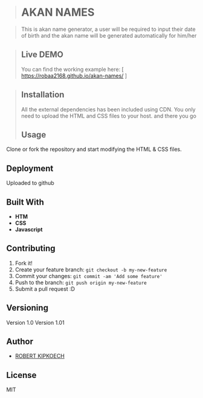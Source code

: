 > #  AKAN NAMES

> This is akan name generator, a user will be required to input their date of birth and the akan name will be generated automatically for him/her

> ## Live DEMO
> You can find the working example here: [ https://robaa2168.github.io/akan-names/ ]

> ## Installation
> All the external dependencies has been included using CDN. You only need to upload the HTML and CSS files to your host.
> and there you go
> ## Usage
Clone or fork the repository and start modifying the HTML & CSS files.


## Deployment
Uploaded to github

## Built With

* **HTM**
* **CSS**
* **Javascript**


## Contributing

1. Fork it!
2. Create your feature branch: `git checkout -b my-new-feature`
3. Commit your changes: `git commit -am 'Add some feature'`
4. Push to the branch: `git push origin my-new-feature`
5. Submit a pull request :D

## Versioning

Version 1.0
Version 1.01
## Author

* [ROBERT KIPKOECH]()

## License
MIT
